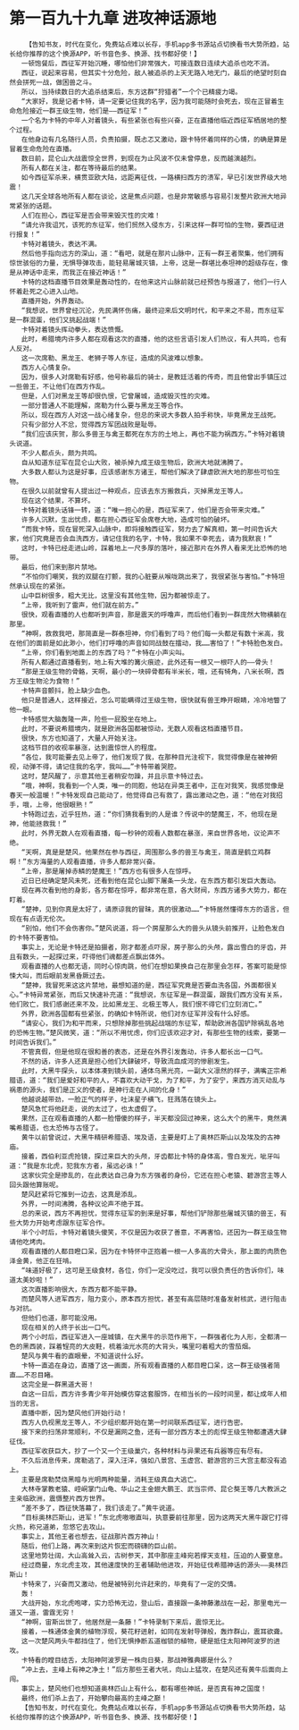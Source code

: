 # 第一百九十九章 进攻神话源地
        【告知书友，时代在变化，免费站点难以长存，手机app多书源站点切换看书大势所趋，站长给你推荐的这个换源APP，听书音色多、换源、找书都好使！】
       一顿饱餐后，西征军开始沉睡，哪怕他们非常强大，可接连数日连续大追杀也吃不消。
       西征，说起来容易，但其实十分危险，敌人被追杀的上天无路入地无门，最后的绝望时刻自然会拼死一战，做困兽之斗。
       所以，当持续数日的大追杀结束后，东方这群“狩猎者”一个个已精疲力竭。
       “大家好，我是记者卡特，请一定要记住我的名字，因为我可能随时会死去，现在正冒着生命危险接近一群王级生物，他们是——西征军！”
       一个名为卡特的中年人对着镜头，有些紧张也有些兴奋，正在直播他临近西征军栖居地的整个过程。
       在他身边有几名随行人员，负责拍摄，既忐忑又激动，跟卡特怀着同样的心情，的确是算是冒着生命危险在直播。
       数日前，昆仑山大战震惊全世界，到现在为止风波不仅未曾停息，反而越演越烈。
       所有人都在关注，都在等待最后的结果。
       如今西征军杀来，横贯亚欧大陆，远距离征伐，一路横扫西方的溃军，早已引发世界级大地震！
       这几天全球各地所有人都在谈论，这是焦点问题，也是非常敏感与容易引发整片欧洲大地异常紧张的话题。
       人们在担心，西征军是否会带来毁灭性的灾难！
       “请允许我诅咒，该死的东征军，他们贸然入侵东方，引来这样一群可怕的生物，要西征进行报复！”
       卡特对着镜头，表达不满。
       然后他手指向远方的深山，道：“看吧，就是在那片山脉中，正有一群王者聚集，他们拥有惊世骇俗的力量，无惧导弹攻击，能轻易屠城灭镇，上帝，这是一群堪比泰坦神的超级存在，像是从神话中走来，而我正在接近神话！”
       卡特的这档直播节目效果是轰动性的，在他来这片山脉前就已经预告与报道了，他们一行人怀着赴死之心进入山地。
       直播开始，外界轰动。
       “我想说，世界曾经沉沦，先民满怀伤痛，最终迎来后文明时代，和平来之不易，而东征军是一群混蛋，他们又挑起战端！”
       卡特对着镜头挥动拳头，表达愤慨。
       此时，希腊境内许多人都在观看这次的直播，他的这些言语引发人们热议，有人共鸣，也有人反对。
       这一次席勒、黑龙王、老狮子等人东征，造成的风波难以想象。
       西方人心情复杂。
       因为，很多人对席勒有好感，他号称最后的骑士，是教廷活着的传奇，而且他曾出手镇压过一些兽王，不让他们在西方作乱。
       但是，人们对黑龙王等却很仇恨，它曾屠城，造成毁灭性的灾难。
       一部分普通人不能理解，席勒为什么要与黑龙王等合作。
       所以，现在西方人对这一战心绪复杂，但总的来说大多数人拍手称快，毕竟黑龙王战死。
       只有少部分人不忿，觉得西方军团战败是耻辱。
       “我们应该庆贺，那么多兽王与禽王都死在东方的土地上，再也不能为祸西方。”卡特对着镜头说道。
       不少人都点头，颇为共鸣。
       自从知道东征军在昆仑山大败，被杀掉九成王级生物后，欧洲大地就沸腾了。
       大多数人都认为这是好事，应该感谢东方诸王，帮他们解决了肆虐欧洲大地的那些可怕生物。
       在很久以前就曾有人提出过一种观点，应该去东方搬救兵，灭掉黑龙王等人。
       现在这个结果，不算坏。
       卡特对着镜头话锋一转，道：“唯一担心的是，西征军来了，他们是否会带来灾难。”
       许多人沉默，生出忧虑，都在担心西征军会席卷大地，造成可怕的破坏。
       “而我卡特，现在冒死深入山脉中，即将接触西征军，努力去了解真相，第一时间告诉大家，他们究竟是否会血洗西方，请记住我的名字，卡特，我如果不幸死去，请为我默哀！”
       这时，卡特已经走进山岭，踩着地上一尺多厚的落叶，接近那片在外界人看来无比恐怖的地带。
       最后，他们来到那片禁地。
       “不怕你们嘲笑，我的双腿在打颤，我的心脏要从喉咙跳出来了，我很紧张与害怕。”卡特坦然承认现在的紧张。
       山中巨树很多，粗大无比，这里没有其他生物，因为都被惊走了。
       “上帝，我听到了雷声，他们就在前方。”
       很快，观看直播的人也都听到声音，那是震天的呼噜声，而后他们看到一群庞然大物横躺在那里。
       “神啊，救救我吧，那简直是一群泰坦神，你们看到了吗？他们每一头都足有数十米高，我在他们的面前是如此渺小，他们打呼噜的声音如同战鼓在擂动，我……害怕了！”卡特脸色发白。
       “上帝，你们看到地面上的东西了吗？”卡特在小声尖叫。
       所有人都通过直播看到，地上有大堆的篝火痕迹，此外还有一根又一根吓人的——骨头！
       “那是王级生物的骨骼，天啊，最小的一块碎骨都有半米长，哦，还有犄角，八米长啊，西方王级生物沦为食物！”
       卡特声音颤抖，脸上缺少血色。
       他只是普通人，这样接近，怎么可能瞒得过王级生物，很快就有兽王睁开眼睛，冷冷地瞥了他一眼。
       卡特感觉大脑轰隆一声，险些一屁股坐在地上。
       此时，不要说希腊境内，就是欧洲各国都被惊动，无数人观看这档直播节目。
       很快，东方也知道了，大量人开始关注。
       这档节目的收视率暴涨，达到震惊世人的程度。
       “各位，我可能要去见上帝了，他们发现了我，在那种目光注视下，我觉得像是在被神俯视，动弹不得，请记住我的名字，我叫……”卡特带着哭腔。
       这时，楚风醒了，示意其他王者稍安勿躁，并且示意卡特过去。
       “哦，神啊，我看到一个人类，唯一的同胞，他站在异类王者中，正在对我笑，我感觉像是春天一般温暖！”卡特发现自己能动了，他觉得自己有救了，露出激动之色，道：“他在对我招手，哦，上帝，他很眼熟！”
       卡特跑过去，近乎狂热，道：“你们猜我看到的人是谁？传说中的楚魔王，不，他现在是神，他能拯救我！”
       此时，外界无数人在观看直播，每一秒钟的观看人数都在暴涨，来自世界各地，议论声不绝。
       “天啊，真是是楚风，他果然在参与西征，周围那么多的兽王与禽王，简直是鹤立鸡群啊！”东方海量的人观看直播，许多人都非常兴奋。
       “上帝，那是屠掉赤鳞的楚魔王！”西方也有很多人在惊呼。
       近日已经确定楚风未死，还看到他在昆仑山脚下屠条一头龙，在东西方都引发巨大轰动。
       现在再次看到他的身影，各方都在惊呼，都非常在意，各大财阀，东西方诸多大势力，都在盯着。
       “楚神，见到你真是太好了，请原谅我的冒昧，真的很激动……”卡特居然懂得东方的语言，但现在有点语无伦次。
       “别怕，他们不会伤害你。”楚风说道，将一个房屋那么大的兽头从镜头前推开，让脸色发白的卡特不要害怕。
       事实上，无论是卡特还是拍摄者，刚才都差点吓尿，房子那么的头颅，露出雪白的牙齿，并且有数头，一起探过来，吓得他们魂都差点飘出体外。
       观看直播的人也都无语，同时心惊肉跳，他们在想如果换自己在那里会怎样，答案可能是惊悚大叫，而后眼前发黑昏厥过去。
       “楚神，我冒死来这这片禁地，最想知道的是，西征军究竟是否要血洗各国，外面都很关心。”卡特异常紧张，而后又快速补充道：“我想说，东征军是一群混蛋，跟我们西方没有关系，他们败亡，我们感谢还来不及，比如黑龙王、北极王等人，我们恨不得它们立刻消亡。”
       外界，欧洲各国都有些紧张，的确如卡特所说，他们对东征军并没有什么好感。
       “请安心，我们为和平而来，只想除掉那些挑起战端的东征军，帮助欧洲各国铲除祸乱各地的恐怖生物。”楚风微笑，道：“所以不用忧虑，你们应该欢迎才对，有那些生物的线索，要第一时间告诉我们。”
       不管真假，但是他现在很和善的表态，还是在外界引发轰动，许多人都长出一口气。
       不然的话，许多人还真是担心他们大肆破坏，导致流血成河的惨剧发生。
       此时，大黑牛探头，以本体凑到镜头前，通体乌黑光亮，一副大义凛然的样子，满嘴正宗希腊语，道：“我们是爱好和平的人，不喜欢大动干戈，为了和平，为了安宁，来西方消灭动乱与祸患的源头，我们是正义的使者，是神行走在人间的化身！”
       他越说越带劲，一脸正气的样子，吐沫星子横飞，狂溅落在镜头上。
       楚风急忙将他赶走，说的太过了，也太虚假了。
       果然，正在观看直播的人都一脸懵傻的样子，半天都没回过神来，这么大个的黑牛，竟然满嘴希腊语，也太恐怖与古怪了。
       黄牛以前曾说过，大黑牛精研希腊语、埃及语，主要是盯上了奥林匹斯山以及埃及的古神庙。
       接着，西伯利亚虎抢镜，探过来巨大的头颅，牙齿都比卡特的身体高，雪白发光，呲牙叫道：“我是东北虎，犯我东方者，虽远必诛！”
       这家伙完全是掺乱的，在此表达自己身为东方强者的身份，它还在担心老猿、碧游宫主等人回头跟他算账呢。
       楚风赶紧将它推到一边去，这真是添乱。
       外界，一时间沸腾，各种议论声不绝于耳。
       总的来说，西方不再担忧，觉得东征军的到来是好事，帮他们铲除那些屠城灭镇的兽王，有些大势力开始考虑跟东征军合作。
       半个小时后，卡特对着镜头傻笑，不仅是因为收获了善意，不再害怕，还因为一群王级生物请他吃烤肉。
       观看直播的人都目瞪口呆，因为在卡特怀中正抱着一根一人多高的大骨头，那上面的肉质色泽金黄，他正在狂啃。
       “味道好极了，这可是王级食材，各位，你们一定没吃过，我可以很负责任的告诉你们，味道太美妙啦！”
       这次直播影响很大，东西方都不能平静。
       而楚风等人进军西方，阻力变小，原本西方担忧，甚至有高层随时准备发射核武，进行阻击与对抗。
       但他们也道，那可能没用。
       现在相关的人终于长出一口气。
       两个小时后，西征军进入一座城镇，在大黑牛的示范作用下，一群强者化为人形，全都清一色的黑西装，踩着锃亮的大皮鞋，梳着油光水亮的大背头，嘴里叼着粗大的雪茄烟。
       楚风与黄牛看的直眼晕，不知道说什么好。
       卡特一直追在身边，直播了这一画面，所有观看直播的人都目瞪口呆，这一群王级强者简直……不忍目睹。
       这完全是一群黑道大哥！
       自这一日后，西方许多青少年开始模仿穿这套服饰，在相当长的一段时间里，都让成年人相当的无言。
       直播中断，因为楚风他们开始行动！
       西方人仇视黑龙王等人，不少组织都开始在第一时间联系西征军，进行告密。
       接下来的扫荡非常顺利，不仅是漏网之鱼，还有一部分西方本土的彪悍王级生物都遭遇大肆征伐。
       西征军收获巨大，抄了一个又一个王级巢穴，各种材料与异果还有兵器等应有尽有。
       不久后消息传来，席勒逃了，深入汪洋，强如八景宫、玉虚宫、碧游宫的三大宫主都没有追上。
       主要是席勒焚烧黑暗与光明两种能量，消耗王级真血大逃亡。
       大林寺掌教老猿、崆峒掌门山龟、华山之主金翅大鹏王、武当宗师、昆仑獒王等几大教派之主亲临欧洲，震慑整片西方世界。
       “差不多了，西征快落幕了，我们该走了。”黄牛说道。
       “目标奥林匹斯山，进军！”东北虎嗷嗷直叫，执意要前往那里，因为这两天大黑牛跟它打得火热，称兄道弟，忽悠它去攻山。
       事实上，其他王者也想去，征战那片西方神山！
       随后，他们上路，再次来到这片恢宏而磅礴的巨山前。
       这里地势壮阔，大山高耸入云，古树参天，其中那座主峰宛若撑天支柱，压迫的人要窒息。
       经过商量，东北虎主攻，其他速度快的王者辅助他进攻，开始征伐希腊神话的源头——奥林匹斯山！
       卡特来了，兴奋而又激动，他是被特别允许赶来的，毕竟有了一定的交情。
       轰！
       大战开始，东北虎咆哮，实力恐怖无边，登山后，直接跟一条神藤激战在一起，那里电光一道又一道，雷霆无穷！
       “神啊，宙斯出世了，他居然是一条藤！”卡特录制下来后，震惊无比。
       接着，一株通体金黄的植物浮现，葵花籽迸射，如同在发射导弹般，轰炸群山，震耳欲聋。
       这一次楚风两头牛都挡住了，他们无惧挣断五道枷锁的植物，硬是抵住太阳神阿波罗的进攻。
       卡特看的瞠目结舌，太阳神阿波罗是一株向日葵，那战神雅典娜是什么？
       “冲上去，主峰上有神之净土！”后方那些王者大吼，向山上猛攻，在楚风还有黄牛后面向上闯。
       事实上，楚风他们也想知道奥林匹山上有什么，都有哪些神祇，是否真有神之国度！
       最终，他们杀上去了，开始攀向最高的主峰之巅！
       【告知书友，时代在变化，免费站点难以长存，手机app多书源站点切换看书大势所趋，站长给你推荐的这个换源APP，听书音色多、换源、找书都好使！】